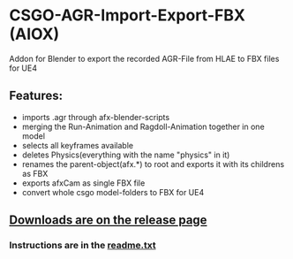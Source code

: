 # CSGO-AGR-Import-Export-FBX (AIOX)
Addon for Blender to export the recorded AGR-File from HLAE to FBX files for UE4

## Features:
- imports .agr through afx-blender-scripts
- merging the Run-Animation and Ragdoll-Animation together in one model
- selects all keyframes available
- deletes Physics(everything with the name "physics" in it)
- renames the parent-object(afx.*) to root and exports it with its childrens as FBX
- exports afxCam as single FBX file
- convert whole csgo model-folders to FBX for UE4

## [Downloads are on the release page](https://github.com/Darkhandrob/CSGO-AGR-Import-Export-FBX/releases)

### Instructions are in the [readme.txt](https://github.com/Darkhandrob/CSGO-AGR-Import-Export-FBX/blob/master/custom/readme.txt)

